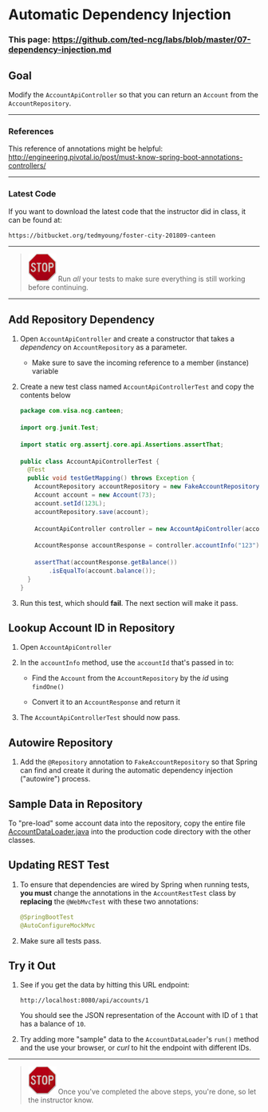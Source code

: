 # Automatic Dependency Injection

### This page: https://github.com/ted-ncg/labs/blob/master/07-dependency-injection.md

## Goal

Modify the `AccountApiController` so that you can return an `Account` from the `AccountRepository`.

----

### References

This reference of annotations might be helpful: http://engineering.pivotal.io/post/must-know-spring-boot-annotations-controllers/

----

### Latest Code

If you want to download the latest code that the instructor did in class, it can be found at:

```
https://bitbucket.org/tedmyoung/foster-city-201809-canteen
```

----

> <img src="stop-sign.jpg" width="56" /> Run *all* your tests to make sure everything is still working before continuing.

----

## Add Repository Dependency

1. Open `AccountApiController` and create a constructor that takes a *dependency* on `AccountRepository` as a parameter.

   * Make sure to save the incoming reference to a member (instance) variable

1. Create a new test class named `AccountApiControllerTest` and copy the contents below

   ```java
   package com.visa.ncg.canteen;
   
   import org.junit.Test;
   
   import static org.assertj.core.api.Assertions.assertThat;
   
   public class AccountApiControllerTest {
     @Test
     public void testGetMapping() throws Exception {
       AccountRepository accountRepository = new FakeAccountRepository();
       Account account = new Account(73);
       account.setId(123L);
       accountRepository.save(account);

       AccountApiController controller = new AccountApiController(accountRepository);
    
       AccountResponse accountResponse = controller.accountInfo("123");

       assertThat(accountResponse.getBalance())
           .isEqualTo(account.balance());
     }
   }
   ```

1. Run this test, which should **fail**. The next section will make it pass.

## Lookup Account ID in Repository

1. Open `AccountApiController`

1. In the `accountInfo` method, use the `accountId` that's passed in to:

    * Find the `Account` from the `AccountRepository` by the *id* using `findOne()`
    
    * Convert it to an `AccountResponse` and return it

1. The `AccountApiControllerTest` should now pass.

## Autowire Repository

1. Add the `@Repository` annotation to `FakeAccountRepository` so that Spring can find and create it during the automatic dependency injection ("autowire") process.

## Sample Data in Repository

To "pre-load" some account data into the repository, copy the entire file [AccountDataLoader.java](https://github.com/ted-ncg/labs/blob/master/AccountDataLoader.java) into the production code directory with the other classes.

## Updating REST Test

1. To ensure that dependencies are wired by Spring when running tests, **you must** change the annotations in the `AccountRestTest` class by **replacing** the `@WebMvcTest` with these two annotations:

      ```java
      @SpringBootTest
      @AutoConfigureMockMvc
      ```

1. Make sure all tests pass.

## Try it Out

1. See if you get the data by hitting this URL endpoint:

   ```
   http://localhost:8080/api/accounts/1
   ```
   
   You should see the JSON representation of the Account with ID of `1` that has a balance of `10`.

1. Try adding more "sample" data to the `AccountDataLoader`'s `run()` method and the use your browser, or *curl* to hit the endpoint with different IDs.

----

> <img src="stop-sign.jpg" width="56" /> Once you've completed the above steps, you're done, so let the instructor know.
